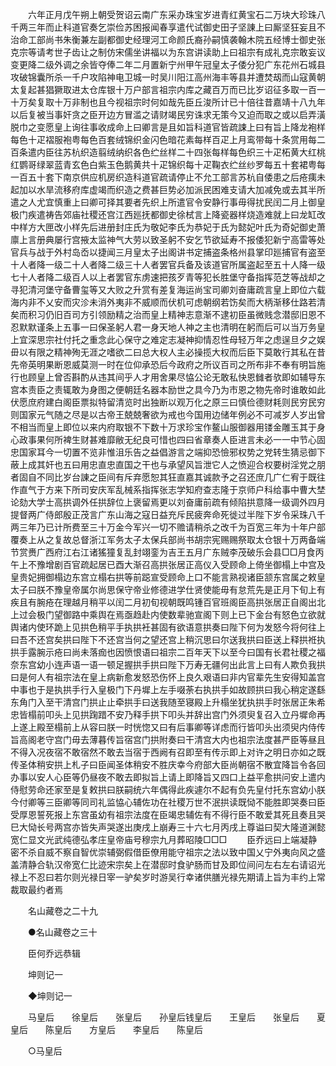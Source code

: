<!-- { "loadSidebar": true } -->
　　六年正月戊午朔上朝受贺诏云南广东采办珠宝岁进青红黄宝石二万块大珍珠八千两三年而止科道官奏乞崇俭苏困报闻春享遣代试御史田子坚諌上曰厮坚狂妄且不治命工部尚书朱衡兼左副都御史经理河工命颜氏裔孙嗣慎袭翰木院五经博士御史张克宗等请考世子齿让之制仿宋儒坐讲福以为东宫讲读助上曰祖宗有成礼克宗敢妄议变更降二级外调之余皆夺俸二年二月置新宁州甲午冠皇太子倭分犯广东花州石城县攻破锦囊所杀一千户攻陷神电卫城一时吴川阳江高州海丰等县并遭焚刼而山寇黄朝太复起甚猖獗取进太仓库银十万户部言祖宗内库之藏百万而已比岁诏征多取一百一十万矣复取十万非制也且今视祖宗时何如哉先臣丘浚所计已十倍往昔嘉靖十八九年以后复被当事奸贪之臣开边方冒滥之请财竭民穷诛求无策今又迫而取之或以启弄潢脱巾之变愿皇上询往事收成命上曰卿言是且如旨科道官皆疏誎上曰有旨上降龙袍样每色十疋褶服袍粤每色百套绒锦织金闪色暗花素每样百疋上月鸾带每十条赏用每二百条遣内臣往苏杭织造翦绒纳织各色纻丝样二十四张每样每色织三十疋柘黄大红桃红鹦哥绿翠蓝青玄色白紫玉色鹅黄共十疋锦织每十疋鞠衣纻丝纱罗每五十套裙粤每一百五十套下南京供应机房织造科道官疏请停止不允工部言苏杭自倭患之后疮痍未起加以水旱流移府库虚竭而织造之费甚巨势必加派民困难支请大加减免或去其半所遣之人尤宜慎重上曰卿可择其要者先织上所遣官令安静行事毋得扰民闰二月上御皇极门疾遣祷告郊庙社稷还宫江西廵抚都御史徐栻言上降瓷器样烧造难就上曰龙缸改中样方大匣改小样先后进册封庄氏为敬妃李氏为恭妃于氏为懿妃叶氏为奇妃御史萧廪上言册典屡行宫掖太监神气大劳以致圣躬不安乞节欲延寿不报倭犯新宁高雷等处官兵与战于外村岛岙以捷闻三月皇太子出阁讲书定捕盗条格州县掌印廵捕官有盗至十人者降一级二十人者降二级三十人者罢官兵备及该道官所属盗起至五十人降一级七十人者降二级百人以上者罢官东虏速把孩歹青等犯长胜堡守备指挥范芝等战却之寻犯清河堡守备曹玺等又大败之升赏有差复海运尚宝司卿刘奋庸疏言皇上即位六载海内非不乂安而灾沴未消外夷非不威顺而伏机可虑朝纲若饬矣而大柄渐移仕路若清矣而积习仍旧百司方引领励精之治而皇上精神志意渐不逮初臣虽微贱念潜邸旧恩不忍默默谨条上五事一曰保圣躬人君一身天地人神之主也清明在躬而后可以当万务皇上宜深思宗社付托之重念此心保守之难定志凝神抑情忍性母轻万年之虑逞旦夕之娱毌以有限之精神殉无涯之嗜欲二曰总大权人主必操揽大权而后臣下莫敢行其私在昔先帝英明果断恩威莫测一时在位仰承恐后今政府之所议百司之所布非不奉有明旨施行也顾皇上曾否斟酌从违其间乎人才用舍果尽恊公论无敢私快恩雠者欤即如辅导东宫本责臣之责辄敢为身图之便朝廷名器本励世之具今乃为市恩之物先帝时谁敢如此伏愿庶府建白阁臣票拟特留清览时出独断以观万化之原三曰慎俭德财耗则民穷民穷则国家元气随之尽是以古帝王兢兢奢欲为戒也今国用边储年例必不可减岁人岁出曾不相当而皇上即位以来内府取银不下数十万求珍宝作鳌山服御器用镂金雕玉其于身心政事果何所裨生财甚难靡敝无纪良可惜也四曰省章奏人臣进言未必一一中节心固忠国家耳今一切置不览非惟沮乐告之益倡游言之端抑恐憸邪权势之党转生猜忌御下蔽上成其奸也五曰用忠直忠直国之干也与承望风旨泄它人之愤迎合权要树淫党之朋者固自不同比岁台諌之臣间有斥弃愿恕其狂直嘉其诚款予之召还庶几广仁宥于既往作直气于方来下所司安庆军乱械系指挥张志学知府查志隆于京师户科给事中曹大埜论劾大学士高拱调外任拱辞位上褒留焉更以刘奋庸前疏有倾陷拱意降一级调外四月提督两广侍郎殷正茂言广东山海之寇日益充斥民疲奔命死徙过半陛下岁令采珠八千两三年乃已计所费至三十万金今军兴一切不赡请稍杀之改千为百宽三年为十年户部覆奏上从之复故总督浙江军务太子太保兵部尚书胡宗宪赐赐祭取太仓银十万两备端节赏赉广西府江右江诸猺獞复乱封翊銮为吉王五月广东贼李茂破乐会县□□月食丙午上不豫增剧百官疏起居已酉大渐召高拱张居正高仪入受顾命上倚坐御榻上中宫及皇贵妃拥御榻边东宫立榻右拱等前跽宣受顾命上口不能言熟视诸臣颔东宫属之敕皇太子曰朕不豫皇帝属尔尚思保守帝业修德进学仕贤使能毋有怠荒先是正月下旬上有疾且有腕疮在理越月稍平以闰二月初旬视朝既鸣锺百官班阁臣高拱张居正自阁出北上过会极门望御路中乘舆在焉亟趋赴内使数辈驰宣阁下则上已下金台有怒色立欲就舆诸内使环跪上见拱色稍平手执拱衽甚固有欲语意拱奏曰陛下何为发怒今将何往上曰吾不还宫矣拱曰陛下不还宫当何之望还宫上稍沉思曰尔送我拱曰臣送上释拱袵执拱手露腕示疮曰尚未落痂也因愤恨语曰祖宗二百年天下以至今曰国有长君社稷之福奈东宫幼小连声语一语一顿足握拱手拱曰陛下万寿无疆何出此言上曰有人欺负我拱曰是何人有祖宗法在皇上病新愈发怒恐伤怀上良久艰语曰非内官辈先生安得知盖宫中事也于是执拱手行入皇极门下丹墀上左手啜荼右执拱手如故顾拱曰我心稍定遂繇东角门入至干清宫门拱止止牵拱手曰送我随至寝殿上升榻坐犹执拱手时张居正朱希忠皆榻前叩头上见拱踘踖不安乃释手拱下叩头并辞出宫门外须臾复召入立丹墀命再上遂上殿至榻前上从容曰朕一时恍惚又曰有后事卿等详虑而行皆叩头出须臾内侍传旨高阁老守宫门毋去薄暮传旨宿宫门拱附奏曰干清宫大内也祖宗法度甚严臣等昼且不得入况夜宿不敢宿然不敢去当宿于西阙有召即至有传示即上对许之明日亦如之既传圣体稍安拱上札子曰臣闻圣体稍安不胜庆幸今府部大臣尚朝宿不散宜降旨令各回办事以安人心臣等仍昼夜不敢去即拟旨上请上即降旨又四口上益平愈拱问安上遣内侍慰劳命还家至是复敕拱曰朕嗣统六年偶得此疾遽尔不起有负先皇付托东宫幼小朕今付卿等三臣卿等同司礼监恊心辅佐功在社稷万世不泯拱读既恸不能胜即哭奏曰臣受厚恩誓死报上东宫虽幼有祖宗法度在臣竭忠辅佐有不得行臣不敢爱其死且奏且哭巳大恸长号两宫亦皆失声哭遂出庚戌上崩寿三十六七月丙戌上尊谥曰契大隆道渊懿宽仁显文光武纯德弘孝庄皇帝庙号穆宗九月葬昭陵□□□ 
　　臣乔远曰上端凝静密不杀自威不察自智优崇辅弼假借臣僚用能守祖宗之法以致中国乂宁外夷向风之盛盖清静合轨汉帝宽仁比迹宋宗矣上在潜邸时食驴肠而甘及即位间问左右左右请诏光禄上不忍曰若尔则光禄日宰一驴矣岁时游吴行幸诸供膳光禄先期请上旨为丰约上常裁取最约者焉 

　　名山藏卷之二十九 

　　●名山藏卷之三十 

　　臣何乔远恭辑 

　　坤则记一 

　　◆坤则记一 

　　马皇后　　徐皇后　　张皇后　　孙皇后钱皇后　　王皇后　　张皇后　　夏皇后　　陈皇后　　方皇后　　李皇后　　陈皇后 

　　○马皇后 

